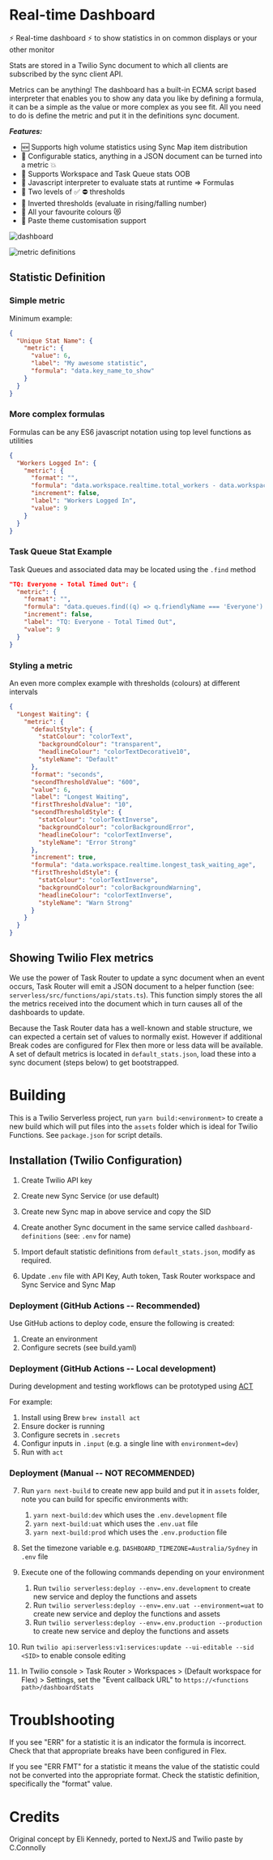 # Real-time Dashboard

⚡️ Real-time dashboard ⚡️ to show statistics in on common displays or your other monitor

Stats are stored in a Twilio Sync document to which all clients are subscribed by the sync client API.

Metrics can be anything! The dashboard has a built-in ECMA script based interpreter that enables you to show any data you like by defining a formula, it can be a simple as the value or more complex as you see fit. All you need to do is define the metric and put it in the definitions sync document.

**_Features:_**

- 🆕 Supports high volume statistics using Sync Map item distribution
- 🌟 Configurable statics, anything in a JSON document can be turned into a metric 💥
- 🌟 Supports Workspace and Task Queue stats OOB
- 🌟 Javascript interpreter to evaluate stats at runtime => Formulas
- 🌟 Two levels of ✅ ⛔️ thresholds
- 🌟 Inverted thresholds (evaluate in rising/falling number)
- 🌟 All your favourite colours 😻
- 🌟 Paste theme customisation support

![dashboard](./docs/dashboard.png)

![metric definitions](./docs/definitions.png)

## Statistic Definition

### Simple metric

Minimum example:

```json
{
  "Unique Stat Name": {
    "metric": {
      "value": 6,
      "label": "My awesome statistic",
      "formula": "data.key_name_to_show"
    }
  }
}
```

### More complex formulas

Formulas can be any ES6 javascript notation using top level functions as utilities

```json
{
  "Workers Logged In": {
    "metric": {
      "format": "",
      "formula": "data.workspace.realtime.total_workers - data.workspace_statistics.realtime.activity_statistics.find((e) => e.friendly_name === 'Offline').workers",
      "increment": false,
      "label": "Workers Logged In",
      "value": 9
    }
  }
}
```


### Task Queue Stat Example

Task Queues and associated data may be located using the `.find` method

```json
"TQ: Everyone - Total Timed Out": {
  "metric": {
    "format": "",
    "formula": "data.queues.find((q) => q.friendlyName === 'Everyone').data.cumulative.reservations_timed_out",
    "increment": false,
    "label": "TQ: Everyone - Total Timed Out",
    "value": 9
  }
}
```

### Styling a metric

An even more complex example with thresholds (colours) at different intervals

```json
{
  "Longest Waiting": {
    "metric": {
      "defaultStyle": {
        "statColour": "colorText",
        "backgroundColour": "transparent",
        "headlineColour": "colorTextDecorative10",
        "styleName": "Default"
      },
      "format": "seconds",
      "secondThresholdValue": "600",
      "value": 6,
      "label": "Longest Waiting",
      "firstThresholdValue": "10",
      "secondThresholdStyle": {
        "statColour": "colorTextInverse",
        "backgroundColour": "colorBackgroundError",
        "headlineColour": "colorTextInverse",
        "styleName": "Error Strong"
      },
      "increment": true,
      "formula": "data.workspace.realtime.longest_task_waiting_age",
      "firstThresholdStyle": {
        "statColour": "colorTextInverse",
        "backgroundColour": "colorBackgroundWarning",
        "headlineColour": "colorTextInverse",
        "styleName": "Warn Strong"
      }
    }
  }
}
```

## Showing Twilio Flex metrics

We use the power of Task Router to update a sync document when an event occurs, Task Router will emit a JSON document to a helper function (see: `serverless/src/functions/api/stats.ts`). This function simply stores the all the metrics received into the document which in turn causes all of the dashboards to update.

Because the Task Router data has a well-known and stable structure, we can expected a certain set of values to normally exist. However if additional Break codes are configured for Flex then more or less data will be available. A set of default metrics is located in `default_stats.json`, load these into a sync document (steps below) to get bootstrapped.

# Building

This is a Twilio Serverless project, run `yarn build:<environment>` to create a new build which will put files into the `assets` folder which is ideal for Twilio Functions.
See `package.json` for script details.

## Installation (Twilio Configuration)

1. Create Twilio API key

2. Create new Sync Service (or use default)

3. Create new Sync map in above service and copy the SID

4. Create another Sync document in the same service called `dashboard-definitions` (see: `.env` for name)

5. Import default statistic definitions from `default_stats.json`, modify as required.

6. Update `.env` file with API Key, Auth token, Task Router workspace and Sync Service and Sync Map


### Deployment (GitHub Actions -- Recommended)
Use GitHub actions to deploy code, ensure the following is created:
1. Create an environment
2. Configure secrets (see build.yaml)

### Deployment (GitHub Actions -- Local development)
During development and testing workflows can be prototyped using [ACT](https://github.com/nektos/act)

For example:
1. Install using Brew `brew install act`
2. Ensure docker is running
3. Configure secrets in `.secrets` 
4. Configur inputs in `.input` (e.g. a single line with `environment=dev`)
5. Run with `act`

### Deployment (Manual -- NOT RECOMMENDED)
7. Run `yarn next-build` to create new app build and put it in `assets` folder, note you can build for specific environments with:

   1. `yarn next-build:dev` which uses the `.env.development` file
   2. `yarn next-build:uat` which uses the `.env.uat` file
   3. `yarn next-build:prod` which uses the `.env.production` file

8. Set the timezone variable e.g. `DASHBOARD_TIMEZONE=Australia/Sydney` in `.env` file

9. Execute one of the following commands depending on your environment

   1. Run `twilio serverless:deploy --env=.env.development` to create new service and deploy the functions and assets
   2. Run `twilio serverless:deploy --env=.env.uat --environment=uat` to create new service and deploy the functions and assets
   3. Run `twilio serverless:deploy --env=.env.production --production` to create new service and deploy the functions and assets

10. Run `twilio api:serverless:v1:services:update --ui-editable --sid <SID>` to enable console editing

11. In Twilio console > Task Router > Workspaces > (Default workspace for Flex) > Settings, set the "Event callback URL" to `https://<functions path>/dashboardStats`

# Troublshooting

If you see "ERR" for a statistic it is an indicator the formula is incorrect. Check that that appropriate breaks have been configured in Flex.

If you see "ERR FMT" for a statistic it means the value of the statistic could not be converted into the appropriate format. Check the statistic definition, specifically the "format" value.

# Credits

Original concept by Eli Kennedy, ported to NextJS and Twilio paste by C.Connolly
